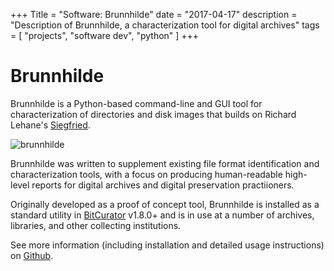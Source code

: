 +++
Title = "Software: Brunnhilde"
date = "2017-04-17"
description = "Description of Brunnhilde, a characterization tool for digital archives"
tags = [
    "projects",
    "software dev",
    "python"
]
+++

# Brunnhilde

Brunnhilde is a Python-based command-line and GUI tool for characterization of directories and disk images that builds on Richard Lehane's [Siegfried](http://itforarchivist.com/siegfried).

![brunnhilde](/img/brunnhilde.png)

Brunnhilde was written to supplement existing file format identification and characterization tools, with a focus on producing human-readable high-level reports for digital archives and digital preservation practiioners.

Originally developed as a proof of concept tool, Brunnhilde is installed as a standard utility in [BitCurator](https://wiki.bitcurator.net/index.php?title=Main_Page) v1.8.0+ and is in use at a number of archives, libraries, and other collecting institutions.

See more information (including installation and detailed usage instructions) on [Github](https://github.com/timothyryanwalsh/brunnhilde).